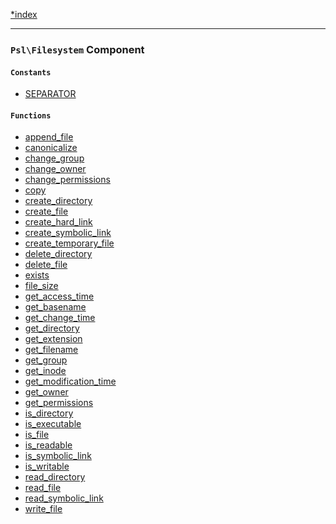 <!--
    This markdown file was generated using `docs/documenter.php`.

    Any edits to it will likely be lost.
-->

[*index](./../README.md)

---

### `Psl\Filesystem` Component

#### `Constants`

- [SEPARATOR](./../../src/Psl/Filesystem/constants.php#L0)

#### `Functions`

- [append_file](./../../src/Psl/Filesystem/append_file.php#L18)
- [canonicalize](./../../src/Psl/Filesystem/canonicalize.php#L15)
- [change_group](./../../src/Psl/Filesystem/change_group.php#L20)
- [change_owner](./../../src/Psl/Filesystem/change_owner.php#L20)
- [change_permissions](./../../src/Psl/Filesystem/change_permissions.php#L19)
- [copy](./../../src/Psl/Filesystem/copy.php#L21)
- [create_directory](./../../src/Psl/Filesystem/create_directory.php#L17)
- [create_file](./../../src/Psl/Filesystem/create_file.php#L23)
- [create_hard_link](./../../src/Psl/Filesystem/create_hard_link.php#L21)
- [create_symbolic_link](./../../src/Psl/Filesystem/create_symbolic_link.php#L21)
- [create_temporary_file](./../../src/Psl/Filesystem/create_temporary_file.php#L26)
- [delete_directory](./../../src/Psl/Filesystem/delete_directory.php#L23)
- [delete_file](./../../src/Psl/Filesystem/delete_file.php#L20)
- [exists](./../../src/Psl/Filesystem/exists.php#L19)
- [file_size](./../../src/Psl/Filesystem/file_size.php#L17)
- [get_access_time](./../../src/Psl/Filesystem/get_access_time.php#L18)
- [get_basename](./../../src/Psl/Filesystem/get_basename.php#L23)
- [get_change_time](./../../src/Psl/Filesystem/get_change_time.php#L19)
- [get_directory](./../../src/Psl/Filesystem/get_directory.php#L27)
- [get_extension](./../../src/Psl/Filesystem/get_extension.php#L16)
- [get_filename](./../../src/Psl/Filesystem/get_filename.php#L18)
- [get_group](./../../src/Psl/Filesystem/get_group.php#L18)
- [get_inode](./../../src/Psl/Filesystem/get_inode.php#L18)
- [get_modification_time](./../../src/Psl/Filesystem/get_modification_time.php#L19)
- [get_owner](./../../src/Psl/Filesystem/get_owner.php#L18)
- [get_permissions](./../../src/Psl/Filesystem/get_permissions.php#L18)
- [is_directory](./../../src/Psl/Filesystem/is_directory.php#L22)
- [is_executable](./../../src/Psl/Filesystem/is_executable.php#L20)
- [is_file](./../../src/Psl/Filesystem/is_file.php#L22)
- [is_readable](./../../src/Psl/Filesystem/is_readable.php#L20)
- [is_symbolic_link](./../../src/Psl/Filesystem/is_symbolic_link.php#L19)
- [is_writable](./../../src/Psl/Filesystem/is_writable.php#L20)
- [read_directory](./../../src/Psl/Filesystem/read_directory.php#L19)
- [read_file](./../../src/Psl/Filesystem/read_file.php#L24)
- [read_symbolic_link](./../../src/Psl/Filesystem/read_symbolic_link.php#L21)
- [write_file](./../../src/Psl/Filesystem/write_file.php#L18)


